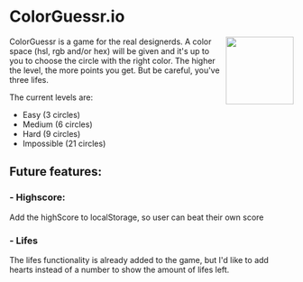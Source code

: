 # ColorGuessr.io

<a href="https://jochemvogel.nl.nl/"><img src="https://i.ibb.co/xH0gcjh/favicon.png" height= 120 width=120/ align="right"></a>

ColorGuessr is a game for the real designerds. A color space (hsl, rgb and/or hex) will be given and it's up to you to choose the circle with the right color. The higher the level, the more points you get. But be careful, you've three lifes.

The current levels are:
- Easy (3 circles)
- Medium (6 circles)
- Hard (9 circles)
- Impossible (21 circles)

## Future features:

### - Highscore:
Add the highScore to localStorage, so user can beat their own score

### - Lifes
The lifes functionality is already added to the game, but I'd like to add hearts instead of a number to show the amount of lifes left.

